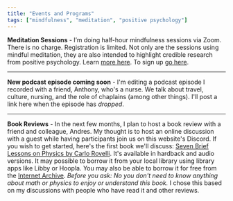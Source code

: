 ```yaml
---
title: "Events and Programs"
tags: ["mindfulness", "meditation", "positive psychology"]
---
```


**Meditation Sessions** - I’m doing half-hour mindfulness sessions via Zoom. There is no charge. Registration is limited. Not only are the sessions using mindful meditation, they are also intended to highlight credible research from positive psychology. Learn [more here](https://docs.google.com/document/d/1XJMAs5ieSmFgZZuNpkF1bLkwrdDSpboPMKREmXJ_pLo/edit). To sign up [go here](https://docs.google.com/forms/d/1LQP2uy1-w8zzHE5_5QTA6kAWFSxcvK2LzB0zxaurpOk/viewform?edit_req). 

---

**New podcast episode coming soon** - I'm editing a podcast episode I recorded with a friend, Anthony, who's a nurse. We talk about travel, culture, nursing, and the role of chaplains (among other things). I'll post a link here when the episode has *dropped*. 

---

**Book Reviews** - In the next few months, I plan to host a book review with a friend and colleague, Andres. My thought is to host an online discussion with a guest while having participants join us on this website's Discord. If you wish to get started, here's the first book we'll discuss: [Seven Brief Lessons on Physics by Carlo Rovelli](https://bookshop.org/p/books/seven-brief-lessons-on-physics-carlo-rovelli/10216888?ean=9780399184413). It's available in hardback and audio versions. It may possible to borrow it from your local library using library apps like Libby or Hoopla. You may also be able to borrow it for free from the [Internet Archive](https://archive.org/details/seven-brief-lessons-on-physics-by-rovelli-carlo). *Before you ask: No you don't need to know anything about math or physics to enjoy or understand this book.* I chose this based on my discussions with people who have read it and other reviews.

